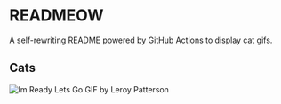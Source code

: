 # READMEOW

A self-rewriting README powered by GitHub Actions to display cat gifs.

## Cats

![Im Ready Lets Go GIF by Leroy Patterson](https://media3.giphy.com/media/CjmvTCZf2U3p09Cn0h/200.gif?cid=9acd02daedve0bt47s4tli6hqa79xwm8bucyd6wvi62ls6qw&ep=v1_gifs_search&rid=200.gif&ct=g)
